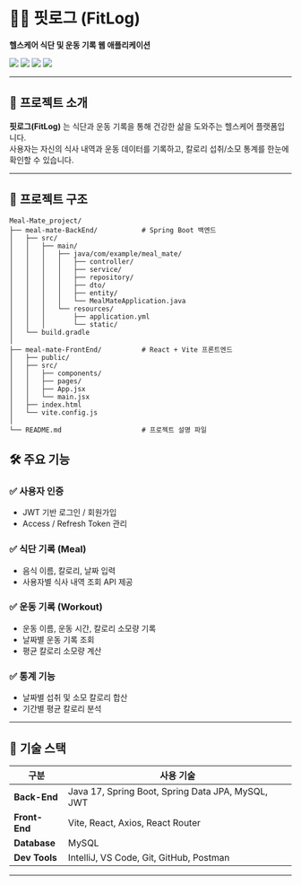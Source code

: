 # 🏃‍♂️ 핏로그 (FitLog)

**헬스케어 식단 및 운동 기록 웹 애플리케이션**

<img src="https://img.shields.io/badge/Back-End-Spring%20Boot-green" />
<img src="https://img.shields.io/badge/Front-End-React%20%2B%20Vite-blue" />
<img src="https://img.shields.io/badge/Database-MySQL-orange" />
<img src="https://img.shields.io/badge/Security-JWT-red" />

---

## 📌 프로젝트 소개

**핏로그(FitLog)** 는 식단과 운동 기록을 통해 건강한 삶을 도와주는 헬스케어 플랫폼입니다.  
사용자는 자신의 식사 내역과 운동 데이터를 기록하고, 칼로리 섭취/소모 통계를 한눈에 확인할 수 있습니다.

---

## 📂 프로젝트 구조



```
Meal-Mate_project/
├── meal-mate-BackEnd/           # Spring Boot 백엔드
│   ├── src/
│   │   ├── main/
│   │   │   ├── java/com/example/meal_mate/
│   │   │   │   ├── controller/
│   │   │   │   ├── service/
│   │   │   │   ├── repository/
│   │   │   │   ├── dto/
│   │   │   │   ├── entity/
│   │   │   │   └── MealMateApplication.java
│   │   │   └── resources/
│   │   │       ├── application.yml
│   │   │       └── static/
│   └── build.gradle
│
├── meal-mate-FrontEnd/          # React + Vite 프론트엔드
│   ├── public/
│   ├── src/
│   │   ├── components/
│   │   ├── pages/
│   │   ├── App.jsx
│   │   └── main.jsx
│   ├── index.html
│   └── vite.config.js
│
└── README.md                    # 프로젝트 설명 파일
```

## 🛠 주요 기능

### ✅ 사용자 인증
- JWT 기반 로그인 / 회원가입
- Access / Refresh Token 관리

### ✅ 식단 기록 (Meal)
- 음식 이름, 칼로리, 날짜 입력
- 사용자별 식사 내역 조회 API 제공

### ✅ 운동 기록 (Workout)
- 운동 이름, 운동 시간, 칼로리 소모량 기록
- 날짜별 운동 기록 조회
- 평균 칼로리 소모량 계산

### ✅ 통계 기능
- 날짜별 섭취 및 소모 칼로리 합산
- 기간별 평균 칼로리 분석

---

## 🔐 기술 스택

| 구분         | 사용 기술                                       |
|--------------|------------------------------------------------|
| **Back-End** | Java 17, Spring Boot, Spring Data JPA, MySQL, JWT |
| **Front-End**| Vite, React, Axios, React Router               |
| **Database** | MySQL                                          |
| **Dev Tools**| IntelliJ, VS Code, Git, GitHub, Postman        |

---



